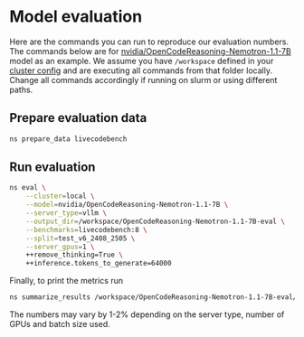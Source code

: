 # Model evaluation

Here are the commands you can run to reproduce our evaluation numbers.
The commands below are for [nvidia/OpenCodeReasoning-Nemotron-1.1-7B](https://huggingface.co/nvidia/OpenCodeReasoning-Nemotron-1.1-7B) model as an example.
We assume you have `/workspace` defined in your [cluster config](../../basics/cluster-configs.md) and are
executing all commands from that folder locally. Change all commands accordingly
if running on slurm or using different paths.

## Prepare evaluation data

```bash
ns prepare_data livecodebench
```

## Run evaluation

```bash
ns eval \
    --cluster=local \
    --model=nvidia/OpenCodeReasoning-Nemotron-1.1-7B \
    --server_type=vllm \
    --output_dir=/workspace/OpenCodeReasoning-Nemotron-1.1-7B-eval \
    --benchmarks=livecodebench:8 \
    --split=test_v6_2408_2505 \
    --server_gpus=1 \
    ++remove_thinking=True \
    ++inference.tokens_to_generate=64000
```

Finally, to print the metrics run

```bash
ns summarize_results /workspace/OpenCodeReasoning-Nemotron-1.1-7B-eval/eval-results --cluster local
```

The numbers may vary by 1-2% depending on the server type, number of GPUs and batch size used.
